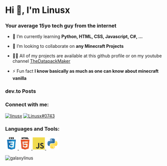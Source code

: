 <h1>Hi 👋, I'm Linusx</h1>
<h3>Your average 15yo tech guy from the internet</h3>

- 🌱 I’m currently learning **Python, HTML, CSS, Javascript, C#, ...**

- 👯 I’m looking to collaborate on **any Minecraft Projects**

- 👨‍💻 All of my projects are available at this github profile or on my youtube channel [TheDatapackMaker](https://www.youtube.com/channel/UCZmHgbzfSuv-mpf1wNUF5LA)

- ⚡ Fun fact **I know basically as much as one can know about minecraft vanilla**

### dev.to Posts
<!-- BLOG-POST-LIST:START -->
<!-- BLOG-POST-LIST:END -->

<h3 align="left">Connect with me:</h3>
<p align="left">
<a href="https://dev.to/linusx" target="blank"><img align="center" src="https://raw.githubusercontent.com/rahuldkjain/github-profile-readme-generator/master/src/images/icons/Social/devto.svg" alt="linusx" height="30" width="40" /></a>
<a href="https://discord.com/users/531070363795456000" target="blank"><img align="center" src="https://raw.githubusercontent.com/rahuldkjain/github-profile-readme-generator/master/src/images/icons/Social/discord.svg" alt="Linusx#0743" height="30" width="40" /></a>
</p>

<h3 align="left">Languages and Tools:</h3>
<p align="left"> <a href="https://www.w3schools.com/css/" target="_blank" rel="noreferrer"> <img src="https://raw.githubusercontent.com/devicons/devicon/master/icons/css3/css3-original-wordmark.svg" alt="css3" width="40" height="40"/> </a> <a href="https://www.w3.org/html/" target="_blank" rel="noreferrer"> <img src="https://raw.githubusercontent.com/devicons/devicon/master/icons/html5/html5-original-wordmark.svg" alt="html5" width="40" height="40"/> </a> <a href="https://developer.mozilla.org/en-US/docs/Web/JavaScript" target="_blank" rel="noreferrer"> <img src="https://raw.githubusercontent.com/devicons/devicon/master/icons/javascript/javascript-original.svg" alt="javascript" width="40" height="40"/> </a> <a href="https://www.python.org" target="_blank" rel="noreferrer"> <img src="https://raw.githubusercontent.com/devicons/devicon/master/icons/python/python-original.svg" alt="python" width="40" height="40"/> </a> </p>

<p><img align="center" src="https://github-readme-stats.vercel.app/api/top-langs?username=galaxylinus&show_icons=true&locale=en&layout=compact" alt="galaxylinus" /></p>
